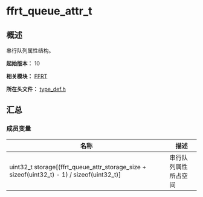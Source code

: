 # ffrt_queue_attr_t

<!--Kit: Function Flow Runtime Kit-->
<!--Subsystem: Resourceschedule-->
<!--Owner: @chuchihtung; @yanleo-->
<!--SE: @geoffrey_guo; @huangyouzhong-->
<!--TSE: @lotsof; @sunxuhao-->

## 概述

串行队列属性结构。

**起始版本：** 10

**相关模块：** [FFRT](capi-ffrt.md)

**所在头文件：** [type_def.h](capi-type-def-h.md)

## 汇总

### 成员变量

| 名称 | 描述 |
| -- | -- |
| uint32_t storage[(ffrt_queue_attr_storage_size + sizeof(uint32_t) - 1) / sizeof(uint32_t)] | 串行队列属性所占空间 |



